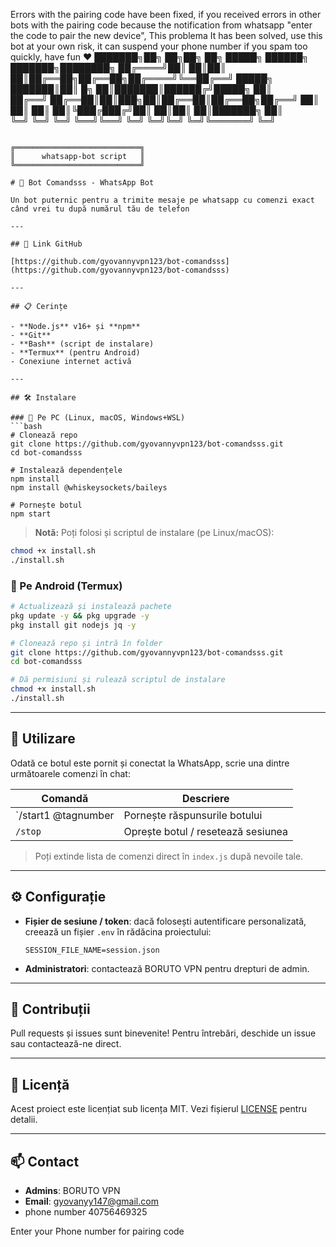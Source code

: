 Errors with the pairing code have been fixed, if you received errors in other bots with the pairing code because the notification from whatsapp "enter the code to pair the new device", This problema It has been solved, use this bot at your own risk, it can suspend your phone number if you spam too quickly, have fun ❤️
███████╗██╗  ██╗██╗    ██╗ █████╗ ██████╗ ███████╗████████╗
██╔════╝██║  ██║██║    ██║██╔══██╗██╔══██╗██╔════╝╚══██╔══╝
█████╗  ███████║██║ █╗ ██║███████║██████╔╝█████╗     ██║   
██╔══╝  ██╔══██║██║███╗██║██╔══██║██╔══██╗██╔══╝     ██║   
██║     ██║  ██║╚███╔███╔╝██║  ██║██║  ██║███████╗   ██║   
╚═╝     ╚═╝  ╚═╝ ╚══╝╚══╝ ╚═╝  ╚═╝╚═╝  ╚═╝╚══════╝   ╚═╝   
```

╔════════════════════════════╗
║      whatsapp-bot script   ║
╚════════════════════════════╝

# 🦖 Bot Comandsss - WhatsApp Bot

Un bot puternic pentru a trimite mesaje pe whatsapp cu comenzi exact când vrei tu după numărul tău de telefon 

---

## 🚀 Link GitHub

[https://github.com/gyovannyvpn123/bot-comandsss](https://github.com/gyovannyvpn123/bot-comandsss)

---

## 📋 Cerințe

- **Node.js** v16+ și **npm**
- **Git**
- **Bash** (script de instalare)
- **Termux** (pentru Android)
- Conexiune internet activă

---

## 🛠️ Instalare

### 🔹 Pe PC (Linux, macOS, Windows+WSL)
```bash
# Clonează repo
git clone https://github.com/gyovannyvpn123/bot-comandsss.git
cd bot-comandsss

# Instalează dependențele
npm install
npm install @whiskeysockets/baileys

# Pornește botul
npm start
```

> **Notă:** Poți folosi și scriptul de instalare (pe Linux/macOS):
```bash
chmod +x install.sh
./install.sh
```

### 🔹 Pe Android (Termux)
```bash
# Actualizează și instalează pachete
pkg update -y && pkg upgrade -y
pkg install git nodejs jq -y

# Clonează repo și intră în folder
git clone https://github.com/gyovannyvpn123/bot-comandsss.git
cd bot-comandsss

# Dă permisiuni și rulează scriptul de instalare
chmod +x install.sh
./install.sh
```

---

## 🤖 Utilizare

Odată ce botul este pornit și conectat la WhatsApp, scrie una dintre următoarele comenzi în chat:

| Comandă        | Descriere                                 |
| -------------- | ----------------------------------------- |
| `/start1 @tagnumber      | Pornește răspunsurile botului             |
| `/stop`        | Oprește botul / resetează sesiunea        |

> Poți extinde lista de comenzi direct în `index.js` după nevoile tale.

---

## ⚙️ Configurație

- **Fișier de sesiune / token**: dacă folosești autentificare personalizată, creează un fișier `.env` în rădăcina proiectului:
  ```
  SESSION_FILE_NAME=session.json
  ```
- **Administratori**: contactează BORUTO VPN pentru drepturi de admin.

---

## 🤝 Contribuții

Pull requests și issues sunt binevenite! Pentru întrebări, deschide un issue sau contactează-ne direct.

---

## 📄 Licență

Acest proiect este licențiat sub licența MIT. Vezi fișierul [LICENSE](LICENSE) pentru detalii.

---

## 📫 Contact

- **Admins**: BORUTO VPN
- **Email**: gyovanyy147@gmail.com
- phone number 40756469325 


Enter your Phone number for pairing code  
